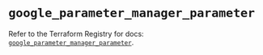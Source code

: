 # `google_parameter_manager_parameter`

Refer to the Terraform Registry for docs: [`google_parameter_manager_parameter`](https://registry.terraform.io/providers/hashicorp/google/6.39.0/docs/resources/parameter_manager_parameter).

